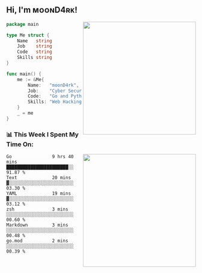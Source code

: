 <h2> Hi, I'm ᴍᴏᴏɴD4ʀᴋ!</h2>
<img align='right' src="https://github-readme-stats.vercel.app/api?username=moond4rk&show_icons=true&theme=radical" width="300">


```go
package main

type Me struct {
	Name   string
	Job    string
	Code   string
	Skills string
}

func main() {
	me := &Me{
		Name:   "moonD4rk",
		Job:    "Cyber Security Engineer",
		Code:   "Go and Python and Others",
		Skills: "Web Hacking ^o^",
	}
	_ = me
}
```



<h3>📊 This Week I Spent My Time On:</h3>
<img align='right' src="https://spotify-github-profile.vercel.app/api/view?uid=dayjackson56081&cover_image=true&theme=novatorem" width="300">

<!--START_SECTION:waka-->

```text
Go               9 hrs 40 mins   ███████████████████████░░   91.87 %
Text             20 mins         ▓░░░░░░░░░░░░░░░░░░░░░░░░   03.30 %
YAML             19 mins         ▓░░░░░░░░░░░░░░░░░░░░░░░░   03.12 %
zsh              3 mins          ░░░░░░░░░░░░░░░░░░░░░░░░░   00.60 %
Markdown         3 mins          ░░░░░░░░░░░░░░░░░░░░░░░░░   00.48 %
go.mod           2 mins          ░░░░░░░░░░░░░░░░░░░░░░░░░   00.39 %
```

<!--END_SECTION:waka-->

